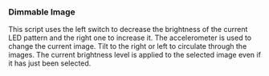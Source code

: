### Dimmable Image

This script uses the left switch to decrease the brightness of the current LED pattern and the right one to increase it. The accelerometer is used to change the current image. Tilt to the right or left to circulate through the images. The current brightness level is applied to the selected image even if it has just been selected.
